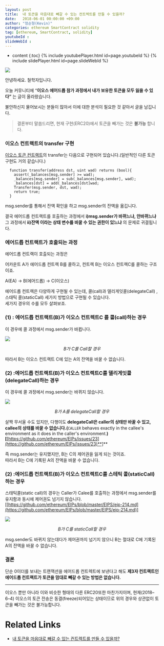 ```yaml
---
layout: post
title:  내 토큰을 마음대로 빼갈 수 있는 컨트렉트를 만들 수 있을까?
date:   2018-06-01 00:00:00 +09:00
author: "정순형(Kevin)"
categories: ethereum SmartContract solidity
tag: [ethereum, SmartContract, solidity]
youtubeId :
slideWebId :
---
```

* content
{:toc}
{% include youtubePlayer.html id=page.youtubeId %}
{% include slidePlayer.html id=page.slideWebId %}

![](https://cdn-images-1.medium.com/max/800/0*tS0TNAFoAgdkGP5O.png)

안녕하세요. 철학자입니다.

오늘 커뮤니티에 “**이오스 에어드롭 참가 과정에서 내가 보유한 토큰을 모두 잃을 수 있다”** 는 글이 올라왔습니다.

불안하신지 물어보시는 분들이 많아서 이에 대한 분석이 필요한 것 같아서 글을 남깁니다.

> 결론부터 말씀드리면, 현재 구현(ERC20)에서 토큰을 빼가는 것은 **불가능** 합니다.

### 이오스 컨트랙트의 transfer 구현

[이오스 토큰
컨트랙트](https://etherscan.io/address/0x86fa049857e0209aa7d9e616f7eb3b3b78ecfdb0#code)의
transfer는 다음으로 구현되어 있습니다.(일반적인 다른 토큰 구현도 거의 같습니다.)

```solidity
  function transfer(address dst, uint wad) returns (bool){
    assert(_balances[msg.sender] >= wad);  
    _balances[msg.sender] = sub(_balances[msg.sender], wad);
    _balances[dst] = add(_balances[dst]wad;
    Transfer(msg.sender, dst, wad);
    return true;  
  }
```

msg.sender를 통해서 잔액 확인을 하고 msg.sender의 잔액을 옮깁니다.

결국 에어드롭 컨트랙트를 호출하는 과정에서 **i)msg.sender가 바뀌느냐, 안바뀌느냐** 그 과정에서 **ii)잔액 이라는 상태 변수를
바꿀 수 있는 권한이 있느냐** 의 문제로 귀결됩니다.

### 에어드롭 컨트랙트가 호출되는 과정

에어드롭 컨트랙이 호출되는 과정은

어카운트 A가 에어드롭 컨트렉 B를 콜하고, 컨트렉 B는 이오스 컨트렉C를 콜하는 구조이죠.

A(EA) → B(에어드롭) → C(이오스)

에어드롭 컨트렉은 다양하게 구현될 수 있는데, 콜(call)과 델리게잇콜(delegateCall) ,스태틱 콜(staticCall) 세가지
방법으로 구현될 수 있습니다.<br> 세가지 경우의 수를 모두 살펴보죠.

### (1) : 에어드롭 컨트랙트(B)가 이오스 컨트렉트C 를 콜(call)하는 경우

이 경우에 콜 과정에서 msg.sender가 바뀝니다.

![](https://cdn-images-1.medium.com/max/800/1*M6QP78kLVDz9PeRU3rXwsA.png)
*<center>B가 C를 Call할 경우</center>*

따라서 B는 이오스 컨트랙트 C에 있는 A의 잔액을 바꿀 수 없습니다.

### (2) :에어드롭 컨트랙트(B)가 이오스 컨트렉트C를 델리게잇콜(delegateCall)하는 경우

이 경우에 콜 과정에서 msg.sender는 바뀌지 않습니다.

![](https://cdn-images-1.medium.com/max/800/1*9X5HfjrPVNUo3QC445_GYQ.png)
*<center>B가 A를 delegateCall할 경우</center>*

살짝 무서울 수도 있지만, 다행이도 **delegateCall은 caller의 상태만 바꿀 수 있고, callee의 상태를 바꿀 수
없습니다.(**`CALLER` behaves exactly in the callee's environment as it does in the
caller's
environment.**)[**[https://github.com/ethereum/EIPs/issues/23](https://github.com/ethereum/EIPs/issues/23)**]**

즉 msg.sender는 유지했지만, B는 C의 제어권을 잃게 되는 것이죠.<br> 따라서 B는 C에 기록된 A의 잔액을 바꿀 수 없습니다.

### (2) :에어드롭 컨트랙트(B)가 이오스 컨트렉트C를 스테틱 콜(staticCall)하는 경우

스태틱콜(static call)의 경우는 Caller가 Calee를 호출하는 과정에서 msg.sender를 유지함과 동시에 제어권도 넘기지
않습니다.[[https://github.com/ethereum/EIPs/blob/master/EIPS/eip-214.md](https://github.com/ethereum/EIPs/blob/master/EIPS/eip-214.md)]

![](https://cdn-images-1.medium.com/max/800/1*7pa31XhIlQvDnEvAczr72A.png)
*<center>B가 C를 staticCall할 경우</center>*

msg.sender도 바뀌지 않는데다가 제어권까지 넘기지 않으니 B는 절대로 C에 기록된 A의 잔액을 바꿀 수 없습니다.

### 결론

단순 0이더를 보내는 트랜잭션을 에어드롭 컨트렉트에 보낸다고 해도 **제3자 컨트랙트인 에어드롭 컨트랙트가 토큰을 맘대로 빼갈 수 있는 방법은
없습니다.**

*****

이오스 뿐만 아니라 이와 비슷한 형태의 다른 ERC20또한 마찬가지이며, 현재(2018–6–4) 이오스의 토큰 전송은 동결(freeze)되어있는
상태이므로 위의 경우와 상관없이 토큰을 빼가는 것은 불가능합니다.


# Related Links
- [내 토큰을 마음대로 빼갈 수 있는 컨트렉트를 만들 수 있을까?](https://medium.com/onther-tech/%EB%82%B4-%ED%86%A0%ED%81%B0%EC%9D%84-%EB%A7%98%EB%8C%80%EB%A1%9C-%EB%B9%BC%EA%B0%88-%EC%88%98-%EC%9E%88%EB%8A%94-%EC%BB%A8%ED%8A%B8%EB%A0%89%ED%8A%B8%EB%A5%BC-%EB%A7%8C%EB%93%A4-%EC%88%98-%EC%9E%88%EC%9D%84%EA%B9%8C-3f607d3c5ceb)
